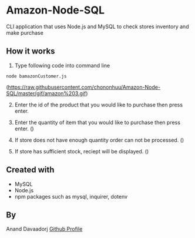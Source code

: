 # Amazon-Node-SQL

CLI application that uses Node.js and MySQL to check stores inventory and make purchase

## How it works

1. Type following code into command line
```
node bamazonCustomer.js
```
(https://raw.githubusercontent.com/chononhuu/Amazon-Node-SQL/master/gif/amazon%203.gif)

2. Enter the id of the product that you would like to purchase then press enter.
3. Enter the quantity of item that you would like to purchase then press enter.
()

4. If store does not have enough quantity order can not be processed.
()

5. If store has sufficient stock, reciept will be displayed.
()

## Created with
* MySQL
* Node.js
* npm packages such as mysql, inquirer, dotenv

## By
Anand Davaadorj [Github Profile](https://github.com/chononhuu)
